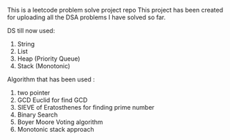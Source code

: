 This is a leetcode problem solve project repo
This project has been created for uploading all the DSA problems I have solved so far. 

DS till now used:
1. String
2. List
3. Heap (Priority Queue)
4. Stack (Monotonic)

Algorithm that has been used :
1. two pointer
2. GCD Euclid for find GCD
3. SIEVE of Eratosthenes for finding prime number
4. Binary Search
5. Boyer Moore Voting algorithm
6. Monotonic stack approach
